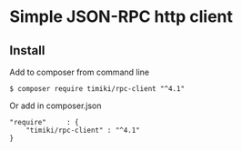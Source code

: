 Simple JSON-RPC http client
===========================

Install
-------

Add to composer from command line

    $ composer require timiki/rpc-client "^4.1"

Or add in composer.json

    "require"     : {
        "timiki/rpc-client" : "^4.1"
    }
    